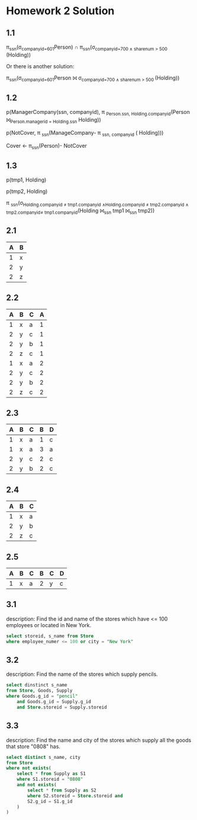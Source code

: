 # Homework 2 Solution

## 1.1 

π<sub>ssn</sub>(σ<sub>companyid=601</sub>Person) ∩ 
π<sub>ssn</sub>(σ<sub>companyid=700 ∧ sharenum > 500 </sub> (Holding)) 

Or there is another solution:

π<sub>ssn</sub>(σ<sub>companyid=601</sub>Person ⨝ σ<sub>companyid=700 ∧ sharenum > 500 </sub> (Holding)) 

## 1.2 

p(ManagerCompany(ssn, companyid), π <sub> Person.ssn, Holding.companyid</sub>(Person ⨝<sub>Person.managerid = Holding.ssn</sub> Holding))



p(NotCover, π <sub>ssn</sub>(ManageCompany- π <sub> ssn, companyid</sub> ( Holding)))



Cover ←  π<sub>ssn</sub>(Person)- NotCover

## 1.3

p(tmp1, Holding)

p(tmp2, Holding)

π <sub>ssn</sub>(σ<sub>Holding.companyid ≠ tmp1.companyid ∧Holding.companyid  ≠ tmp2.companyid ∧ tmp2.companyid≠ tmp1.companyid</sub>(Holding ⨝<sub>ssn</sub> tmp1 ⨝<sub>ssn</sub> tmp2))

## 2.1     

|A | B |
|---|---|
|1 | x |
|2 | y |
|2 | z |

## 2.2 

|A | B | C |  A|
|---|---|---| ---|
|1 | x | a | 1 |
|2 | y | c | 1 |
|2 | y | b | 1 |
|2 | z | c | 1 |
|1 | x | a | 2 |
|2 | y | c | 2 |
|2 | y | b | 2 |
|2 | z | c | 2 |

## 2.3 

|A | B | C | B | D |
|---|---|---|---|---|
|1 | x | a | 1 | c |
|1 | x | a | 3 | a |
|2 | y | c | 2 | c |
|2 | y | b | 2 | c |

## 2.4


|A | B | C |
|---|---|---|
|1 | x | a |
|2 | y | b |
|2 | z | c |

## 2.5

|A | B | C | B | C | D |
|---|---|---|---|---|---|
|1 | x | a | 2 | y | c |

## 3.1 

description: Find the id and name of the stores which have <= 100 employees or located in New York.

```sql
select storeid, s_name from Store 
where employee_numer <= 100 or city = "New York"
```

## 3.2 

description: Find the name of the stores which supply pencils.

```sql
select dinstinct s_name 
from Store, Goods, Supply
where Goods.g_id = "pencil" 
    and Goods.g_id = Supply.g_id
    and Store.storeid = Supply.storeid
```



## 3.3

description: Find the name and city of the stores which supply all the goods that store "0808" has.

```sql
select distinct s_name, city
from Store
where not exists(
    select * from Supply as S1
    where S1.storeid = "0808" 
    and not exists(
        select * from Supply as S2 
        where S2.storeid = Store.storeid and 
        S2.g_id = S1.g_id
    )
)
```


